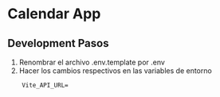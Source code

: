 # Calendar App

## Development Pasos

1. Renombrar el archivo .env.template por .env
2. Hacer los cambios respectivos en las variables de entorno

```
    Vite_API_URL=
```

